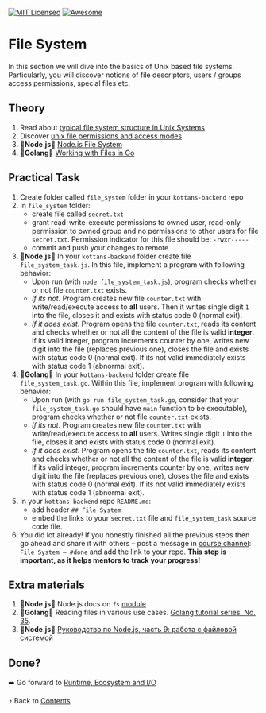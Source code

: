 [![MIT Licensed][icon-mit]][license]
[![Awesome][icon-awesome]][awesome]
&nbsp;&nbsp;&nbsp;&nbsp;&nbsp;&nbsp;

# File System

In this section we will dive into the basics of Unix based file systems. Particularly, you will discover
notions of file descriptors, users / groups access permissions, special files etc.

## Theory

1. Read about [typical file system structure in Unix Systems](https://www.geeksforgeeks.org/operating-system-unix-file-system/)
1. Discover [unix file permissions and access modes](https://www.tutorialspoint.com/unix/unix-file-permission.htm)
1. :vertical_traffic_light:**Node.js**:vertical_traffic_light: [Node.js File System](https://www.tutorialsteacher.com/nodejs/nodejs-file-system)
1. :vertical_traffic_light:**Golang**:vertical_traffic_light: [Working with Files in Go](https://www.devdungeon.com/content/working-files-go)

## Practical Task

1. Create folder called `file_system` folder in
   your `kottans-backend` repo
1. In `file_system` folder:
   - create file called `secret.txt`
   - grant read-write-execute permissions to owned user, read-only permission to owned group and no permissions to other users for file `secret.txt`. Permission indicator for this file should be: `-rwxr-----`
   - commit and push your changes to remote
1. :vertical_traffic_light:**Node.js**:vertical_traffic_light: In your `kottans-backend` folder create file `file_system_task.js`. In this file, implement a program with following behavior:
   - Upon run (with `node file_system_task.js`), program checks whether or not file `counter.txt` exists.
   - _If its not_. Program creates new file `counter.txt` with write/read/execute access to **all** users. Then it writes single digit `1` into the file, closes it and exists with status code 0 (normal exit).
   - _If it does exist_. Program opens the file `counter.txt`, reads its content and checks whether or not all the content of the file is valid **integer**. If its valid integer, program increments counter by one, writes new digit into the file (replaces previous one), closes the file and exists with status code 0 (normal exit). If its not valid immediately exists with status code 1 (abnormal exit).
1. :vertical_traffic_light:**Golang**:vertical_traffic_light: In your `kottans-backend` folder create file `file_system_task.go`. Within this file, implement program with following behavior:
   - Upon run (with `go run file_system_task.go`, consider that your `file_system_task.go` should have `main` function to be executable), program checks whether or not file `counter.txt` exists.
   - _If its not_. Program creates new file `counter.txt` with write/read/execute access to **all** users. Writes single digit `1` into the file, closes it and exists with status code 0 (normal exit).
   - _If it does exist_. Program opens the file `counter.txt`, reads its content and checks whether or not all the content of the file is valid **integer**. If its valid integer, program increments counter by one, writes new digit into the file (replaces previous one), closes the file and exists with status code 0 (normal exit). If its not valid immediately exists with status code 1 (abnormal exit).
1. In your `kottans-backend` repo `README.md`:
   - add header `## File System`
   - embed the links to your `secret.txt` file and `file_system_task` source code file.
1. You did lot already! If you honestly finished all the previous steps then go ahead
   and share it with others –
   post a message in [course channel][chat]:
   `File System — #done` and add the link to your repo. **This step is important, as it helps mentors to track your progress!**

## Extra materials

1. :vertical_traffic_light:**Node.js**:vertical_traffic_light: Node.js docs on `fs` [module](https://nodejs.org/api/fs.html)
2. :vertical_traffic_light:**Golang**:vertical_traffic_light: Reading files in various use cases. [Golang tutorial series. No. 35](https://golangbot.com/read-files/).
3. :vertical_traffic_light:**Node.js**:vertical_traffic_light: [Руководство по Node.js, часть 9: работа с файловой системой](https://habr.com/ru/company/ruvds/blog/424969/)

## Done?

➡️ Go forward to [Runtime, Ecosystem and I/O](runtime_and_ecosystem.md)

⤴️ Back to [Contents](../contents.md)

[chat]: https://tbd.com
[icon-chat]: https://img.shields.io/badge/chat-on%20telegram-blue.svg
[icon-mit]: https://img.shields.io/badge/license-MIT-blue.svg
[icon-awesome]: https://cdn.rawgit.com/sindresorhus/awesome/d7305f38d29fed78fa85652e3a63e154dd8e8829/media/badge.svg
[license]: https://github.com/Kottans/web/blob/master/LICENSE.md
[awesome]: https://github.com/sindresorhus/awesome
